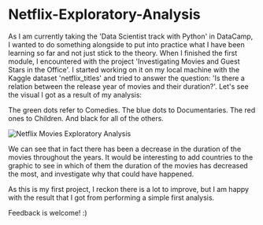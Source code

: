 # Netflix-Exploratory-Analysis

As I am currently taking the 'Data Scientist track with Python' in DataCamp, I wanted to do something alongside to put into practice what I have been learning so far and not just stick to the theory.
When I finished the first module, I encountered with the project 'Investigating Movies and Guest Stars in the Office'. I started working on it on my local machine with the Kaggle dataset 'netflix_titles' and tried to answer the question: 'Is there a relation between the release year of movies and their duration?'. Let's see the visual I got as a result of my analysis:

The green dots refer to Comedies.
The blue dots to Documentaries.
The red ones to Children.
And black for all of the others.

![Netflix Movies Exploratory Analysis](https://user-images.githubusercontent.com/103262589/212082746-38f24973-f29e-4f8a-977b-b543615fb6a5.png)


We can see that in fact there has been a decrease in the duration of the movies throughout the years. It would be interesting to add countries to the graphic to see in which of them the duration of the movies has decreased the most, and investigate why that could have happened.

As this is my first project, I reckon there is a lot to improve, but I am happy with the result that I got from performing a simple first analysis.

Feedback is welcome! :)
